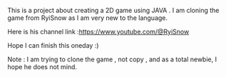 This is a project about creating a 2D game using JAVA . I am cloning the game from RyiSnow as I am very new to the language. 

Here is his channel link :https://www.youtube.com/@RyiSnow 

Hope I can finish this oneday :) 

Note :  I am trying to clone the game , not copy , and as a total newbie, I hope he does not mind. 
